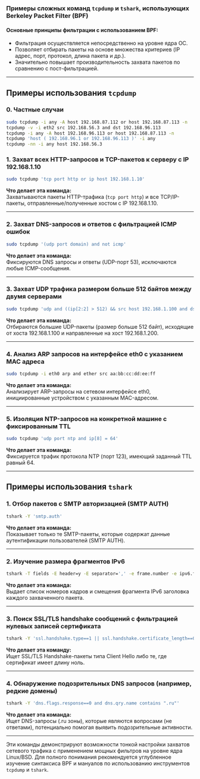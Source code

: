 ### Примеры сложных команд `tcpdump` и `tshark`, использующих Berkeley Packet Filter (BPF)

#### Основные принципы фильтрации с использованием BPF:
- Фильтрация осуществляется непосредственно на уровне ядра ОС.
- Позволяет отбирать пакеты на основе множества критериев (IP адрес, порт, протокол, длина пакета и др.).
- Значительно повышает производительность захвата пакетов по сравнению с пост-фильтрацией.

---

## Примеры использования `tcpdump`

### 0. Частные случаи
```bash
sudo tcpdump -i any -A host 192.168.87.112 or host 192.168.87.113 -n
tcpdump -v -i eth2 src 192.168.56.3 and dst 192.168.96.113
tcpdump -i any -A host 192.168.96.113 or host 192.168.87.113 -n
tcpdump 'host ( 192.168.96.1 or 192.168.96.113 )' -i any
tcpdump -nn -i any host 192.168.56.3
```

### 1. Захват всех HTTP-запросов и TCP-пакетов к серверу с IP 192.168.1.10
```bash
sudo tcpdump 'tcp port http or ip host 192.168.1.10'
```
**Что делает эта команда:**  
Захватываются пакеты HTTP-трафика (`tcp port http`) и все TCP/IP-пакеты, отправленные/полученные хостом с IP 192.168.1.10.

---

### 2. Захват DNS-запросов и ответов с фильтрацией ICMP ошибок
```bash
sudo tcpdump '(udp port domain) and not icmp'
```
**Что делает эта команда:**  
Фиксируются DNS запросы и ответы (UDP-порт 53), исключаются любые ICMP-сообщения.

---

### 3. Захват UDP трафика размером больше 512 байтов между двумя серверами
```bash
sudo tcpdump 'udp and ((ip[2:2] > 512) && src host 192.168.1.100 and dst host 192.168.1.200)'
```
**Что делает эта команда:**  
Отбираются большие UDP-пакеты (размер больше 512 байт), исходящие от хоста 192.168.1.100 и направленные на хост 192.168.1.200.

---

### 4. Анализ ARP запросов на интерфейсе eth0 с указанием MAC адреса
```bash
sudo tcpdump -i eth0 arp and ether src aa:bb:cc:dd:ee:ff
```
**Что делает эта команда:**  
Анализирует ARP-запросы на сетевом интерфейсе eth0, инициированные устройством с указанным MAC-адресом.

---

### 5. Изоляция NTP-запросов на конкретной машине с фиксированным TTL
```bash
sudo tcpdump 'udp port ntp and ip[8] = 64' 
```
**Что делает эта команда:**  
Фиксируется трафик протокола NTP (порт 123), имеющий заданный TTL равный 64.

---

## Примеры использования `tshark`

### 1. Отбор пакетов с SMTP авторизацией (SMTP AUTH)
```bash
tshark -Y 'smtp.auth'
```
**Что делает эта команда:**  
Показывает только те SMTP-пакеты, которые содержат данные аутентификации пользователей (SMTP AUTH).

---

### 2. Изучение размера фрагментов IPv6
```bash
tshark -T fields -E header=y -E separator=',' -e frame.number -e ipv6.fragment_offset 'ipv6'
```
**Что делает эта команда:**  
Выдает список номеров кадров и смещения фрагмента IPv6 заголовка каждого захваченного пакета.

---

### 3. Поиск SSL/TLS handshake сообщений с фильтрацией нулевых записей сертификата
```bash
tshark -Y 'ssl.handshake.type==1 || ssl.handshake.certificate_length==0'
```
**Что делает эта команду:**  
Ищет SSL/TLS Handshake-пакеты типа Client Hello либо те, где сертификат имеет длину ноль.

---

### 4. Обнаружение подозрительных DNS запросов (например, редкие домены)
```bash
tshark -Y 'dns.flags.response==0 and dns.qry.name contains ".ru"'
```
**Что делает эта команда:**  
Ищет DNS-запросы (.ru зоны), которые являются вопросами (не ответами), потенциально помогая выявить подозрительные активности.

---

Эти команды демонстрируют возможности тонкой настройки захватов сетевого трафика с применением мощных фильтров на уровне ядра Linux/BSD. Для полного понимания рекомендуется углубленное изучение синтаксиса BPF и мануалов по использованию инструментов `tcpdump` и `tshark`.



